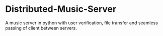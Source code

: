 # Distributed-Music-Server
A music server in python with user verification, file transfer and seamless passing of client between servers.
